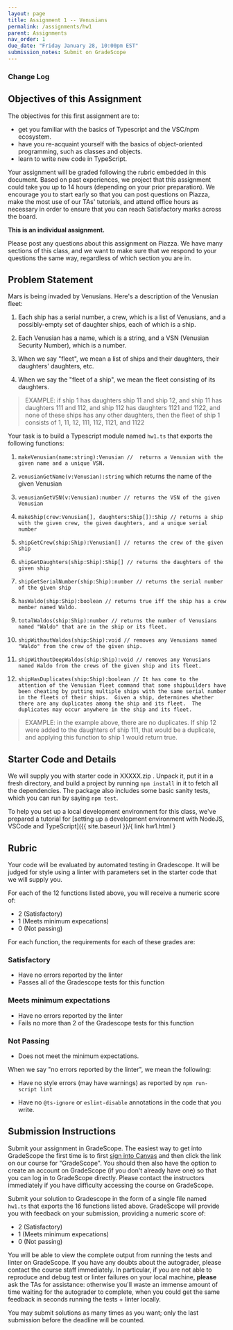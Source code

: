 ```yaml
---
layout: page
title: Assignment 1 -- Venusians
permalink: /assignments/hw1
parent: Assignments
nav_order: 1
due_date: "Friday January 28, 10:00pm EST"
submission_notes: Submit on GradeScope 
---
```


### Change Log

## Objectives of this Assignment

The objectives for this first assignment are to:
* get you familiar with the basics of Typescript and the VSC/npm
ecosystem.
* have you re-acquaint yourself with the basics of object-oriented
programming, such as classes and objects.
* learn to write new code in TypeScript.

Your assignment will be graded following the rubric embedded in this
document.  Based on past experiences, we project that this assignment
could take you up to 14 hours (depending on your prior preparation).
We encourage you to start early so that you can post questions on
Piazza, make the most use of our TAs' tutorials, and attend office
hours as necessary in order to ensure that you can reach Satisfactory
marks across the board.

**This is an individual assignment.** 

Please post any questions about this assignment on Piazza.  We have
many sections of this class, and we want to make sure that we respond
to your questions the same way, regardless of which section you are in.

## Problem Statement

Mars is being invaded by Venusians.  Here's a description of the
Venusian fleet:

1. Each ship has a serial number, a crew, which is a list of
   Venusians, and a possibly-empty set of daughter ships, each of
   which is a ship. 

1. Each Venusian has a name, which is a string, and a VSN (Venusian
   Security Number), which is a number.

1. When we say "fleet", we mean a list of ships and their daughters,
   their daughters' daughters, etc.

1. When we say the "fleet of a ship", we mean the fleet
   consisting of its daughters.

>   EXAMPLE: if ship 1 has daughters ship 11 and ship 12, and ship 11 has
   daughters 111 and 112, and ship 112 has daughters 1121 and 1122,
   and none of these ships has any other daughters, then the fleet of
   ship 1 consists of 1, 11, 12, 111, 112, 1121, and 1122

Your task is to build a Typescript module named `hw1.ts` that exports
the following functions:

1. `makeVenusian(name:string):Venusian //  returns a Venusian with
   the given name and a unique VSN.`
1. `venusianGetName(v:Venusian):string` which returns the name of the given Venusian 
1. `venusianGetVSN(v:Venusian):number // returns the VSN of the given Venusian`

1. `makeShip(crew:Venusian[], daughters:Ship[]):Ship // returns a
   ship with the given crew, the given daughters, and a unique serial
   number`

1. `shipGetCrew(ship:Ship):Venusian[] // returns the crew of the given ship`
1. `shipGetDaughters(ship:Ship):Ship[] // returns the daughters of
the given ship`
1. `shipGetSerialNumber(ship:Ship):number // returns the serial
number of the given ship`

1. `hasWaldo(ship:Ship):boolean // returns true iff the ship has a crew
   member named Waldo.`

1. `totalWaldos(ship:Ship):number // returns the number of Venusians
   named "Waldo" that are in the ship or its fleet.`

1. `shipWithoutWaldos(ship:Ship):void // removes any Venusians named
"Waldo" from the crew of the given ship.`

1. `shipWithoutDeepWaldos(ship:Ship):void // removes any Venusians
named Waldo from the crews of the given ship and its fleet.`

1. `shipHasDuplicates(ship:Ship):boolean // It has come to the attention
of the Venusian fleet command that some shipbuilders have been
cheating by putting multiple ships with the same serial number in the
fleets of their ships.  Given a ship, determines whether there are any
duplicates among the ship and its fleet.  The duplicates may occur
anywhere in the ship and its fleet.`  

> EXAMPLE: in the example above,
there are no duplicates.  If ship 12 were added to the daughters of
ship 111, that would be a duplicate, and applying this function to
ship 1 would return true.

## Starter Code and Details

We will supply you with starter code in XXXXX.zip .  Unpack it, put it
in a fresh directory, and build a project by running `npm install` in
it to fetch all the dependencies.
The package also includes some basic sanity tests, which you can run
by saying `npm test`.

To help you set up a local development environment for this class, we've prepared a tutorial for [setting up a development environment with NodeJS, VSCode and TypeScript]({{ site.baseurl }}/{ link hw1.html }


## Rubric

Your code will be evaluated by automated testing in Gradescope.  It
will be judged for style using a linter with parameters set in the
starter code that we will supply you.

For each of the 12 functions listed above, you will receive a numeric
score of: 
* 2 (Satisfactory)
* 1 (Meets minimum expecations)
* 0 (Not passing)

For each function, the requirements for each of these grades are:

### Satisfactory
* Have no errors reported by the linter
* Passes all of the Gradescope tests for this function 

### Meets minimum expectations
* Have no errors reported by the linter
* Fails no more than 2 of the Gradescope tests for this function

### Not Passing
* Does not meet the minimum expectations.

When we say "no errors reported by the linter", we mean the following:

* Have no style errors (may have warnings) as reported by `npm run-script lint`

* Have no `@ts-ignore` or `eslint-disable` annotations in the code
  that you write.


## Submission Instructions

Submit your assignment in GradeScope. The easiest way to get into
GradeScope the first time is to first [sign into
Canvas](https://northeastern.instructure.com/courses/NNNN) and then
click the link on our course for "GradeScope".  You should then also
have the option to create an account on GradeScope (if you don't
already have one) so that you can log in to GradeScope directly.
Please contact the instructors immediately if you have difficulty
accessing the course on GradeScope.

Submit your solution to Gradescope in the form of a single file named
`hw1.ts` that exports the 16 functions listed above. 
GradeScope will provide you with feedback on your submission, providing a numeric score of:
* 2 (Satisfactory)
* 1 (Meets minimum expecations)
* 0 (Not passing)

You will be able to  view the complete output from running the tests and
linter on GradeScope. If you have any doubts about the autograder,
please contact the course staff immediately. In particular, if you are
not able to reproduce and debug test or linter failures on your local
machine, **please** ask the TAs for assistance: otherwise you'll waste
an immense amount of time waiting for the autograder to complete, when
you could get the same feedback in seconds running the tests + linter
locally.

You may submit solutions as many times as you want; only the last
submission before the deadline will be counted.
